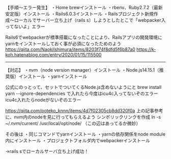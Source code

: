 【手順〜エラー発生】
・Home brewインストール
・rbenv、Ruby2.7.2（最新安定版）インストール
・Rails6.0.3インストール
・Railsプロジェクト新規作成〜ローカルでサーバー立ち上げ（rails s）しようとしたとこで「webpacker入ってないよ」エラー

Rails6でwebpackerが標準搭載になったことにより、Railsアプリの開発環境にyarnをインストールしておく事が必須になったためのよう
https://qiita.com/NaokiIshimura/items/8203f74f8dfd5f6b87a0
https://k-koh.hatenablog.com/entry/2020/01/15/115500

-----

【対応】
・nvm（node version manager）インストール
・Node.js14.15.1（推奨版）インストール
・yarnインストール

公式にのっとって、セットでついてくるNode.js含めないようにと
brew install yarn --ignore-dependencies
で入れたら今度はicu4c入ってないぞのエラー
icu4c入れたらnodeがないぞのエラー

https://qiita.com/poteko_knnn/items/4d7f02305cb8dd320f0a
上の記事参考に、nvm内のnodeを見に行ってもらえるよう
シンボリックリンクを作成
ln -s ~/.nvm/current/ /usr/local/opt/node/
（この辺はあってるか微妙）

その後は
・同じコマンドでyarnインストール
・yarnの依存関係をnode module内にインストール
・プロジェクトフォルダ内でwebpackerインストール

→rails sでローカルサーバ立ち上げ成功！
